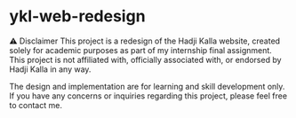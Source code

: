 # ykl-web-redesign
⚠️ Disclaimer
This project is a redesign of the Hadji Kalla website, created solely for academic purposes as part of my internship final assignment. This project is not affiliated with, officially associated with, or endorsed by Hadji Kalla in any way.

The design and implementation are for learning and skill development only. If you have any concerns or inquiries regarding this project, please feel free to contact me.
